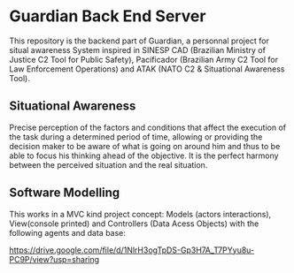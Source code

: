 # Guardian Back End Server
This repository is the backend part of Guardian, a personnal project for situal awareness System inspired in SINESP CAD (Brazilian Ministry of Justice C2 Tool for Public Safety), Pacificador (Brazilian Army C2 Tool for Law Enforcement Operations) and ATAK (NATO C2 & Situational Awareness Tool).

## Situational Awareness
Precise perception of the factors and conditions that affect the execution of the task during a determined period of time, allowing or providing the decision maker to be aware of what is going on around him and thus to be able to focus his thinking ahead of the objective. It is the perfect harmony between the perceived situation and the real situation.

## Software Modelling
This works in a MVC kind project concept: Models (actors interactions), View(console printed) and Controllers (Data Acess Objects) with the following agents and data base:

https://drive.google.com/file/d/1NlrH3ogTpDS-Gp3H7A_T7PYyu8u-PC9P/view?usp=sharing

